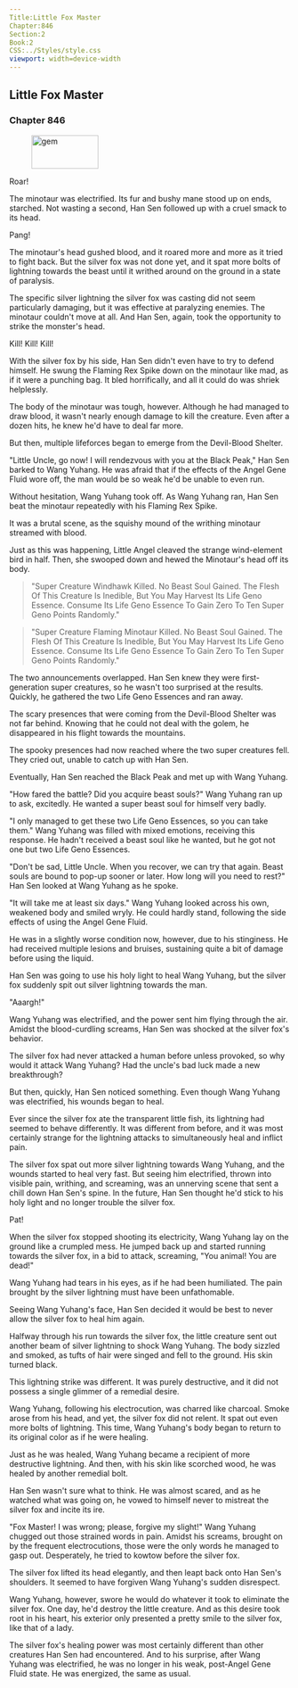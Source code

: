 ```yaml
---
Title:Little Fox Master 
Chapter:846 
Section:2 
Book:2 
CSS:../Styles/style.css 
viewport: width=device-width
---
```

  
## Little Fox Master
### Chapter 846
  
<figure>
	<img src="../Images/gem.gif" alt="gem" id="gem" width="120" height="60" />
</figure>
  

  
Roar!

The minotaur was electrified. Its fur and bushy mane stood up on ends, starched. Not wasting a second, Han Sen followed up with a cruel smack to its head.

Pang!

The minotaur's head gushed blood, and it roared more and more as it tried to fight back. But the silver fox was not done yet, and it spat more bolts of lightning towards the beast until it writhed around on the ground in a state of paralysis.

The specific silver lightning the silver fox was casting did not seem particularly damaging, but it was effective at paralyzing enemies. The minotaur couldn't move at all. And Han Sen, again, took the opportunity to strike the monster's head.

Kill! Kill! Kill!

With the silver fox by his side, Han Sen didn't even have to try to defend himself. He swung the Flaming Rex Spike down on the minotaur like mad, as if it were a punching bag. It bled horrifically, and all it could do was shriek helplessly.

The body of the minotaur was tough, however. Although he had managed to draw blood, it wasn't nearly enough damage to kill the creature. Even after a dozen hits, he knew he'd have to deal far more.

But then, multiple lifeforces began to emerge from the Devil-Blood Shelter.

"Little Uncle, go now! I will rendezvous with you at the Black Peak," Han Sen barked to Wang Yuhang. He was afraid that if the effects of the Angel Gene Fluid wore off, the man would be so weak he'd be unable to even run.

Without hesitation, Wang Yuhang took off. As Wang Yuhang ran, Han Sen beat the minotaur repeatedly with his Flaming Rex Spike.

It was a brutal scene, as the squishy mound of the writhing minotaur streamed with blood.

Just as this was happening, Little Angel cleaved the strange wind-element bird in half. Then, she swooped down and hewed the Minotaur's head off its body.

> "Super Creature Windhawk Killed. No Beast Soul Gained. The Flesh Of This Creature Is Inedible, But You May Harvest Its Life Geno Essence. Consume Its Life Geno Essence To Gain Zero To Ten Super Geno Points Randomly."

> "Super Creature Flaming Minotaur Killed. No Beast Soul Gained. The Flesh Of This Creature Is Inedible, But You May Harvest Its Life Geno Essence. Consume Its Life Geno Essence To Gain Zero To Ten Super Geno Points Randomly."

The two announcements overlapped. Han Sen knew they were first-generation super creatures, so he wasn't too surprised at the results. Quickly, he gathered the two Life Geno Essences and ran away.

The scary presences that were coming from the Devil-Blood Shelter was not far behind. Knowing that he could not deal with the golem, he disappeared in his flight towards the mountains.

The spooky presences had now reached where the two super creatures fell. They cried out, unable to catch up with Han Sen.

Eventually, Han Sen reached the Black Peak and met up with Wang Yuhang.

"How fared the battle? Did you acquire beast souls?" Wang Yuhang ran up to ask, excitedly. He wanted a super beast soul for himself very badly.

"I only managed to get these two Life Geno Essences, so you can take them." Wang Yuhang was filled with mixed emotions, receiving this response. He hadn't received a beast soul like he wanted, but he got not one but two Life Geno Essences.

"Don't be sad, Little Uncle. When you recover, we can try that again. Beast souls are bound to pop-up sooner or later. How long will you need to rest?" Han Sen looked at Wang Yuhang as he spoke.

"It will take me at least six days." Wang Yuhang looked across his own, weakened body and smiled wryly. He could hardly stand, following the side effects of using the Angel Gene Fluid.

He was in a slightly worse condition now, however, due to his stinginess. He had received multiple lesions and bruises, sustaining quite a bit of damage before using the liquid.

Han Sen was going to use his holy light to heal Wang Yuhang, but the silver fox suddenly spit out silver lightning towards the man.

"Aaargh!"

Wang Yuhang was electrified, and the power sent him flying through the air. Amidst the blood-curdling screams, Han Sen was shocked at the silver fox's behavior.

The silver fox had never attacked a human before unless provoked, so why would it attack Wang Yuhang? Had the uncle's bad luck made a new breakthrough?

But then, quickly, Han Sen noticed something. Even though Wang Yuhang was electrified, his wounds began to heal.

Ever since the silver fox ate the transparent little fish, its lightning had seemed to behave differently. It was different from before, and it was most certainly strange for the lightning attacks to simultaneously heal and inflict pain.

The silver fox spat out more silver lightning towards Wang Yuhang, and the wounds started to heal very fast. But seeing him electrified, thrown into visible pain, writhing, and screaming, was an unnerving scene that sent a chill down Han Sen's spine. In the future, Han Sen thought he'd stick to his holy light and no longer trouble the silver fox.

Pat!

When the silver fox stopped shooting its electricity, Wang Yuhang lay on the ground like a crumpled mess. He jumped back up and started running towards the silver fox, in a bid to attack, screaming, "You animal! You are dead!"

Wang Yuhang had tears in his eyes, as if he had been humiliated. The pain brought by the silver lightning must have been unfathomable.

Seeing Wang Yuhang's face, Han Sen decided it would be best to never allow the silver fox to heal him again.

Halfway through his run towards the silver fox, the little creature sent out another beam of silver lightning to shock Wang Yuhang. The body sizzled and smoked, as tufts of hair were singed and fell to the ground. His skin turned black.

This lightning strike was different. It was purely destructive, and it did not possess a single glimmer of a remedial desire.

Wang Yuhang, following his electrocution, was charred like charcoal. Smoke arose from his head, and yet, the silver fox did not relent. It spat out even more bolts of lightning. This time, Wang Yuhang's body began to return to its original color as if he were healing.

Just as he was healed, Wang Yuhang became a recipient of more destructive lightning. And then, with his skin like scorched wood, he was healed by another remedial bolt.

Han Sen wasn't sure what to think. He was almost scared, and as he watched what was going on, he vowed to himself never to mistreat the silver fox and incite its ire.

"Fox Master! I was wrong; please, forgive my slight!" Wang Yuhang chugged out those strained words in pain. Amidst his screams, brought on by the frequent electrocutions, those were the only words he managed to gasp out. Desperately, he tried to kowtow before the silver fox.

The silver fox lifted its head elegantly, and then leapt back onto Han Sen's shoulders. It seemed to have forgiven Wang Yuhang's sudden disrespect.

Wang Yuhang, however, swore he would do whatever it took to eliminate the silver fox. One day, he'd destroy the little creature. And as this desire took root in his heart, his exterior only presented a pretty smile to the silver fox, like that of a lady.

The silver fox's healing power was most certainly different than other creatures Han Sen had encountered. And to his surprise, after Wang Yuhang was electrified, he was no longer in his weak, post-Angel Gene Fluid state. He was energized, the same as usual.